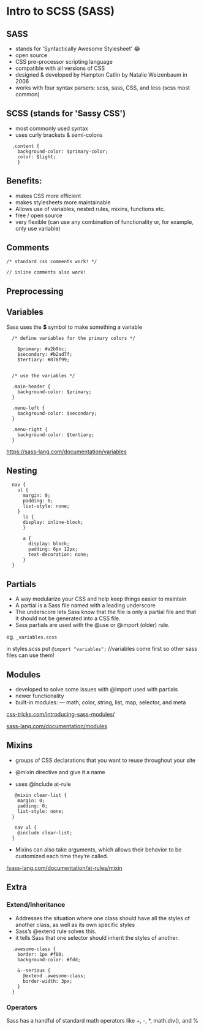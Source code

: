 # Intro to SCSS (SASS)

## SASS
  - stands for 'Syntactically Awesome Stylesheet' :joy: 
  - open source
  - CSS pre-processor scripting language
  - compatible with all versions of CSS
  - designed & developed by Hampton Catlin by Natalie Weizenbaum in 2006
  - works with four syntax parsers: scss, sass, CSS, and less (scss most common)
  
## SCSS (stands for 'Sassy CSS') 
  - most commonly used syntax
  - uses curly brackets & semi-colons
  
```
  .content {
    background-color: $primary-color;
    color: $light;
    }
```

## Benefits:
  - makes CSS more efficient
  - makes stylesheets more maintainable
  - Allows use of variables, nested rules, mixins, functions etc.
  - free / open source
  - very flexible (can use any combination of functionality or, for example, only use variable)
  
## Comments
  ` /* standard css comments work! */ `
  
  ` // inline comments also work! `

## Preprocessing

## Variables

Sass uses the **$** symbol to make something a variable
```
  /* define variables for the primary colors */
  
    $primary: #a2b9bc;
    $secondary: #b2ad7f;
    $tertiary: #878f99;


  /* use the variables */
  
  .main-header {
    background-color: $primary;
  }

  .menu-left {
    background-color: $secondary;
  }

  .menu-right {
    background-color: $tertiary;
  }
```

https://sass-lang.com/documentation/variables

## Nesting

```
  nav {
    ul {
      margin: 0;
      padding: 0;
      list-style: none;
    }
      li { 
      display: inline-block; 
      }

      a {
        display: block;
        padding: 6px 12px;
        text-decoration: none;
      }
  }
```


## Partials
- A way modularize your CSS and help keep things easier to maintain
- A partial is a Sass file named with a leading underscore
- The underscore lets Sass know that the file is only a partial file and that it should not be generated into a CSS file. 
- Sass partials are used with the @use or @import (older) rule.

eg. `_variables.scss`

in styles.scss put 
`@import "variables";` //variables come first so other sass files can use them!

## Modules
- developed to solve some issues with @import used with partials
- newer functionality
- built-in modules: — math, color, string, list, map, selector, and meta

[css-tricks.com/introducing-sass-modules/](https://css-tricks.com/introducing-sass-modules/)

[sass-lang.com/documentation/modules](https://sass-lang.com/documentation/modules)

## Mixins

- groups of CSS declarations that you want to reuse throughout your site

- @mixin directive and give it a name
- uses @include at-rule

```
   @mixin clear-list {
    margin: 0;
    padding: 0;
    list-style: none;
  }
```

```  
   nav ul {
    @include clear-list;
  }
```
  

- Mixins can also take arguments, which allows their behavior to be customized each time they’re called.

[/sass-lang.com/documentation/at-rules/mixin](https://sass-lang.com/documentation/at-rules/mixin)

## Extra

### Extend/Inheritance
- Addresses the situation where one class should have all the styles of another class, as well as its own specific styles
- Sass’s @extend rule solves this.
- it tells Sass that one selector should inherit the styles of another.

``` 
  .awesome-class {
    border: 1px #f00;
    background-color: #fdd;

    &--serious {
      @extend .awesome-class;
      border-width: 3px;
    }
  }
```

### Operators

Sass has a handful of standard math operators like +, -, *, math.div(), and %



